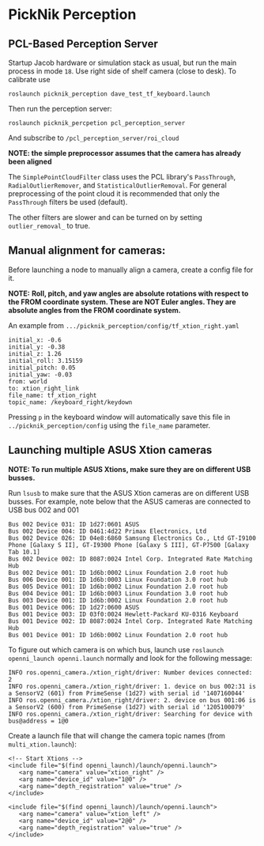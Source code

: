 # PickNik Perception

## PCL-Based Perception Server

Startup Jacob hardware or simulation stack as usual, but run the main process in mode ``18``. Use right side of shelf camera (close to desk). To calibrate use

    roslaunch picknik_perception dave_test_tf_keyboard.launch

Then run the perception server:
    
    roslaunch picknik_percpetion pcl_perception_server

And subscribe to ``/pcl_perception_server/roi_cloud``

**NOTE: the simple preprocessor assumes that the camera has already been aligned**

The `SimplePointCloudFilter` class uses the PCL library's `PassThrough`, `RadialOutlierRemover`, and
`StatisticalOutlierRemoval`. For general preprocessing of the point cloud it is recommended that only the
`PassThrough` filters be used (default).

The other filters are slower and can be turned on by setting `outlier_removal_` to true.

## Manual alignment for cameras:

Before launching a node to manually align a camera, create a config file for it.

**NOTE:**
**Roll, pitch, and yaw angles are absolute rotations with respect to the FROM coordinate system. These are NOT Euler
angles. They are absolute angles from the FROM coordinate system.**

An example from `.../picknik_perception/config/tf_xtion_right.yaml`

```
initial_x: -0.6
initial_y: -0.38
initial_z: 1.26
initial_roll: 3.15159
initial_pitch: 0.05
initial_yaw: -0.03
from: world
to: xtion_right_link
file_name: tf_xtion_right
topic_name: /keyboard_right/keydown
```
Pressing `p` in the keyboard window will automatically save this file in `../picknik_perception/config` using the
`file_name` parameter.

## Launching multiple ASUS Xtion cameras

**NOTE: To run multiple ASUS Xtions, make sure they are on different USB busses.**

Run `lsusb` to make sure that the ASUS Xtion cameras are on different USB busses. For example, note below that the ASUS cameras are connected to USB bus 002 and 001

```
Bus 002 Device 031: ID 1d27:0601 ASUS
Bus 002 Device 004: ID 0461:4d22 Primax Electronics, Ltd
Bus 002 Device 026: ID 04e8:6860 Samsung Electronics Co., Ltd GT-I9100 Phone [Galaxy S II], GT-I9300 Phone [Galaxy S III], GT-P7500 [Galaxy Tab 10.1]
Bus 002 Device 002: ID 8087:0024 Intel Corp. Integrated Rate Matching Hub
Bus 002 Device 001: ID 1d6b:0002 Linux Foundation 2.0 root hub
Bus 006 Device 001: ID 1d6b:0003 Linux Foundation 3.0 root hub
Bus 005 Device 001: ID 1d6b:0002 Linux Foundation 2.0 root hub
Bus 004 Device 001: ID 1d6b:0003 Linux Foundation 3.0 root hub
Bus 003 Device 001: ID 1d6b:0002 Linux Foundation 2.0 root hub
Bus 001 Device 006: ID 1d27:0600 ASUS
Bus 001 Device 003: ID 03f0:0024 Hewlett-Packard KU-0316 Keyboard
Bus 001 Device 002: ID 8087:0024 Intel Corp. Integrated Rate Matching Hub
Bus 001 Device 001: ID 1d6b:0002 Linux Foundation 2.0 root hub

```

To figure out which camera is on which bus, launch use `roslaunch openni_launch openni.launch` normally and look for the following message:

```
INFO ros.openni_camera./xtion_right/driver: Number devices connected: 2
INFO ros.openni_camera./xtion_right/driver: 1. device on bus 002:31 is a SensorV2 (601) from PrimeSense (1d27) with serial id '1407160044'
INFO ros.openni_camera./xtion_right/driver: 2. device on bus 001:06 is a SensorV2 (600) from PrimeSense (1d27) with serial id '1205100079'
INFO ros.openni_camera./xtion_right/driver: Searching for device with bus@address = 1@0	
```

Create a launch file that will change the camera topic names (from `multi_xtion.launch`):

```
<!-- Start Xtions -->
<include file="$(find openni_launch)/launch/openni.launch">
   <arg name="camera" value="xtion_right" />
   <arg name="device_id" value="1@0" />
   <arg name="depth_registration" value="true" />
</include>

<include file="$(find openni_launch)/launch/openni.launch">
   <arg name="camera" value="xtion_left" />
   <arg name="device_id" value="2@0" />
   <arg name="depth_registration" value="true" />
</include>
```

